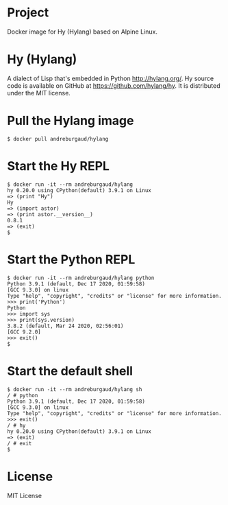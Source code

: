 # Project

Docker image for Hy (Hylang) based on Alpine Linux.

# Hy (Hylang)

A dialect of Lisp that's embedded in Python http://hylang.org/. Hy source code
is available on GitHub at https://github.com/hylang/hy. It is distributed under
the MIT license.

# Pull the Hylang image

```
$ docker pull andreburgaud/hylang
```

# Start the Hy REPL

```
$ docker run -it --rm andreburgaud/hylang
hy 0.20.0 using CPython(default) 3.9.1 on Linux
=> (print "Hy")
Hy
=> (import astor)
=> (print astor.__version__)
0.8.1
=> (exit)
$
```

# Start the Python REPL

```
$ docker run -it --rm andreburgaud/hylang python
Python 3.9.1 (default, Dec 17 2020, 01:59:58)
[GCC 9.3.0] on linux
Type "help", "copyright", "credits" or "license" for more information.
>>> print('Python')
Python
>>> import sys
>>> print(sys.version)
3.8.2 (default, Mar 24 2020, 02:56:01)
[GCC 9.2.0]
>>> exit()
$
```

# Start the default shell

```
$ docker run -it --rm andreburgaud/hylang sh
/ # python
Python 3.9.1 (default, Dec 17 2020, 01:59:58)
[GCC 9.3.0] on linux
Type "help", "copyright", "credits" or "license" for more information.
>>> exit()
/ # hy
hy 0.20.0 using CPython(default) 3.9.1 on Linux
=> (exit)
/ # exit
$
```

# License

MIT License

